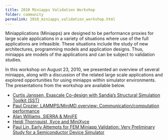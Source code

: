 ```yaml
---
title: 2010 Miniapps Validation Workshop
folder: community
permalink: 2010_miniapps_validation_workshop.html
---
```


Miniapplications (Miniapps) are designed to be performance proxies for large scale applications in a variety of situations where use of the full applications are infeasible. These situations include the study of new architectures, programming models and application designs. Thus, miniapps are models of the applications and can be subject to validation studies.

In this workshop on August 23, 2010, we presented an overview of several miniapps, along with a discussion of the related large scale applications and explored opportunities for using miniapps within simulator environments. The presentations from the workshop are available below.

*   [Curtis Janssen, Exascale Co-design with Sandia’s Structural Simulation Toolkit (SST)](pdfs/SST-SAND2010-5718P.pdf)
*   [Paul Crozier, LAMMPS/MiniMD overview: Communication/computation performance](pdfs/LAMMPS.pdf)
*   [Alan Williams, SIERRA & MiniFE](pdfs/Sierra_MiniFE.pdf)
*   [Heidi Thornquist, Xyce and MiniXyce](pdfs/miniXyceValidation.pdf)
*   [Paul Lin, Early Attempts for FEM Miniapp Validation: Very Preliminary Study for a Semiconductor Device Simulator](pdfs/ptlin-minife-charon-revised.pdf)
